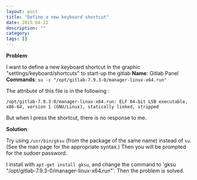 ```yaml
---
layout: post
title: "Define a new keyboard shortcut"
date: 2015-04-22
description: ""
category: 
tags: []
---
```


**Problem**:

I want to define a new  keyboard shortcut in the graphic "settings/keyboard/shortcuts" to start-up the gitlab
**Name**: Gitlab Panel  
**Commands**: `su -c "/opt/gitlab-7.9.3-0/manager-linux-x64.run"`

The attribute of this file is in the following :

    /opt/gitlab-7.9.3-0/manager-linux-x64.run: ELF 64-bit LSB executable, 
	x86-64, version 1 (GNU/Linux), statically linked, stripped

But when I press the shortcut, there is no response to me.

**Solution**:

Try using `/usr/bin/gksu` (from the package of the same name) instead of `su`. (See the man page for the appropriate syntax.) Then you will be prompted for the sudoer password.

I install with `apt-get install gksu`, and change the command to 'gksu "/opt/gitlab-7.9.3-0/manager-linux-x64.run"'.
Then the problem is solved.
